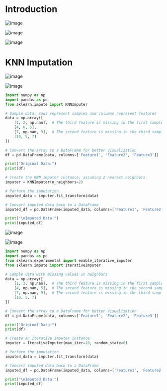 # Introduction

![image](https://github.com/user-attachments/assets/f74c4813-23f2-46c5-ac69-fe2e62f74184)

![image](https://github.com/user-attachments/assets/ab3e12e7-f84b-4b4c-b7b3-c07d7f1d9b08)

![image](https://github.com/user-attachments/assets/5cd0ce0e-77ec-403c-a911-cdd5e4b47fe1)

# KNN Imputation

![image](https://github.com/user-attachments/assets/9a8d1662-b3c5-46f8-b2e4-0d2cdfc0323c)

![image](https://github.com/user-attachments/assets/c41df565-1116-4244-ada5-bcbb926f37b1)

```python
import numpy as np
import pandas as pd
from sklearn.impute import KNNImputer

# Sample data: rows represent samples and columns represent features
data = np.array([
    [1, 2, np.nan],  # The third feature is missing in the first sample
    [4, 6, 5],
    [7, np.nan, 9],  # The second feature is missing in the third sample
    [10, 5, 7]
])

# Convert the array to a DataFrame for better visualization
df = pd.DataFrame(data, columns=['Feature1', 'Feature2', 'Feature3'])

print("Original Data:")
print(df)

# Create the KNN imputer instance, assuming 2 nearest neighbors
imputer = KNNImputer(n_neighbors=2)

# Perform the imputation
imputed_data = imputer.fit_transform(data)

# Convert imputed data back to a DataFrame
imputed_df = pd.DataFrame(imputed_data, columns=['Feature1', 'Feature2', 'Feature3'])

print("\nImputed Data:")
print(imputed_df)

```

![image](https://github.com/user-attachments/assets/32c4c9e6-75dc-4d84-9ea3-16bca0436461)

![image](https://github.com/user-attachments/assets/7c9c768e-ab70-4d5c-8877-3e08a1727100)

```python
import numpy as np
import pandas as pd
from sklearn.experimental import enable_iterative_imputer
from sklearn.impute import IterativeImputer

# Sample data with missing values in neighbors
data = np.array([
    [1, 2, np.nan],  # The third feature is missing in the first sample
    [4, np.nan, 5],  # The second feature is missing in the second sample
    [7, np.nan, 9],  # The second feature is missing in the third sample
    [10, 5, 7]
])

# Convert the array to a DataFrame for better visualization
df = pd.DataFrame(data, columns=['Feature1', 'Feature2', 'Feature3'])

print("Original Data:")
print(df)

# Create an iterative imputer instance
imputer = IterativeImputer(max_iter=10, random_state=0)

# Perform the imputation
imputed_data = imputer.fit_transform(data)

# Convert imputed data back to a DataFrame
imputed_df = pd.DataFrame(imputed_data, columns=['Feature1', 'Feature2', 'Feature3'])

print("\nImputed Data:")
print(imputed_df)

```












